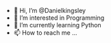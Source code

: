 - 👋 Hi, I’m @Danielkingsley
- 👀 I’m interested in Programming
- 🌱 I’m currently learning Python
- 📫 How to reach me ...

<!---
Danielkingsley/Danielkingsley is a ✨ special ✨ repository because its `README.md` (this file) appears on your GitHub profile.
You can click the Preview link to take a look at your changes.
--->
